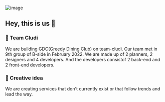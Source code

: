 ![image](https://user-images.githubusercontent.com/56621042/161270232-d3e42487-21c2-4ff9-8167-ce00cbe60bb0.png)

## Hey, this is us 👋

### 🚀 Team Cludi
We are building GDC(Greedy Dining Club) on team-cludi. Our team met in 9th group of B-side in February 2022. We are made up of 2 planners, 2 designers and 4 developers.
And the developers consistof 2 back-end and 2 front-end developers.

### 🔭 Creative idea
We are creating services that don't currently exist or that follow trends and lead the way.

